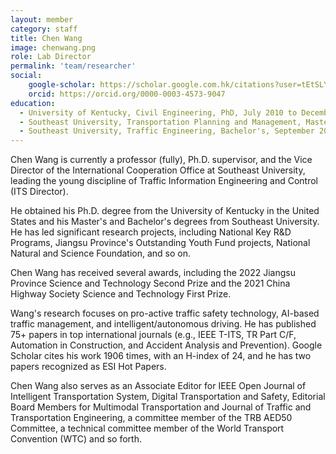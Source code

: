 ```yaml
---
layout: member
category: staff
title: Chen Wang
image: chenwang.png
role: Lab Director
permalink: 'team/researcher'
social:
    google-scholar: https://scholar.google.com.hk/citations?user=tEtSLYQAAAAJ&hl=zh-CN
    orcid: https://orcid.org/0000-0003-4573-9047
education:  
  - University of Kentucky, Civil Engineering, PhD, July 2010 to December 2012,
  - Southeast University, Transportation Planning and Management, Master's, September 2007 to June 2010
  - Southeast University, Traffic Engineering, Bachelor's, September 2003 to June 2007
---
```


Chen Wang is currently a professor (fully), Ph.D. supervisor, and the Vice Director of the International Cooperation Office at Southeast University, leading the young discipline of Traffic Information Engineering and Control (ITS Director). 

He obtained his Ph.D. degree from the University of Kentucky in the United States and his Master's and Bachelor's degrees from Southeast University. He has led significant research projects, including National Key R&D Programs, Jiangsu Province's Outstanding Youth Fund projects, National Natural and Science Foundation, and so on. 

Chen Wang has received several awards, including the 2022 Jiangsu Province Science and Technology Second Prize and the 2021 China Highway Society Science and Technology First Prize. 

Wang's research focuses on pro-active traffic safety technology, AI-based traffic management, and intelligent/autonomous driving. He has published 75+ papers in top international journals (e.g., IEEE T-ITS, TR Part C/F, Automation in Construction, and Accident Analysis and Prevention). Google Scholar cites his work 1906 times, with an H-index of 24, and he has two papers recognized as ESI Hot Papers. 

Chen Wang also serves as an Associate Editor for IEEE Open Journal of Intelligent Transportation System, Digital Transportation and Safety, Editorial Board Members for Multimodal Transportation and Journal of Traffic and Transportation Engineering, a committee member of the TRB AED50 Committee, a technical committee member of the World Transport Convention (WTC) and so forth.